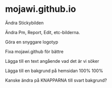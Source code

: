 mojawi.github.io
================


Ändra Stickybilden

Ändra Pm, Report, Edit, etc-bilderna. 

Göra en snyggare logotyp

Fixa mojawi.github för bättre

Lägga till en text angående vad det är vi söker

Lägga till en bakgrund på hemsidan 100% 100%

Kanske ändra på KNAPPARNA till svart bakgrund?
